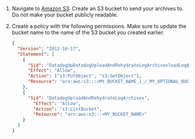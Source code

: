 1. Navigate to [Amazon S3][101]. Create an S3 bucket to send your archives to. Do not make your bucket publicly readable.

2. Create a policy with the following permissions. Make sure to update the bucket name to the name of the S3 bucket you created earlier.

    ```json
    {
      "Version": "2012-10-17",
      "Statement": [
        {
          "Sid": "DatadogUpDatadogUploadAndRehydrateLogArchivesloadLogArchives",
          "Effect": "Allow",
          "Action": ["s3:PutObject", "s3:GetObject"],
          "Resource": "arn:aws:s3:::<MY_BUCKET_NAME_1_/_MY_OPTIONAL_BUCKET_PATH_1>/*"
        },
        {
          "Sid": "DatadogUploadAndRehydrateLogArchives",
            "Effect": "Allow",
            "Action": "s3:ListBucket",
            "Resource": "arn:aws:s3:::<MY_BUCKET_NAME>"
        }
      ]
    }
    ```

[101]: https://s3.console.aws.amazon.com/s3/